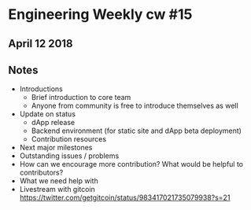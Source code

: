 # Engineering Weekly cw #15
## April 12 2018
## Notes
* Introductions
  * Brief introduction to core team
  * Anyone from community is free to introduce themselves as well
* Update on status
  * dApp release
  * Backend environment (for static site and dApp beta deployment)
  * Contribution resources
* Next major milestones
* Outstanding issues / problems
* How can we encourage more contribution? What would be helpful to contributors?
* What we need help with
* Livestream with gitcoin https://twitter.com/getgitcoin/status/983417021735079938?s=21
